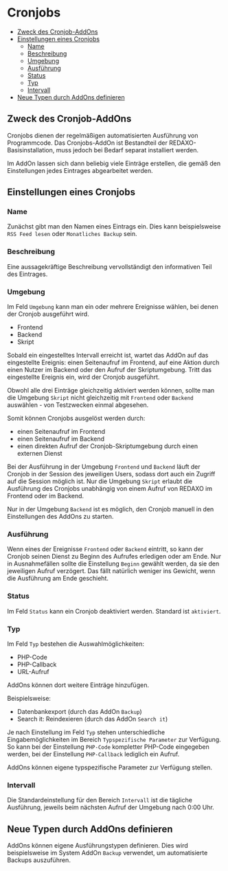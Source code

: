 # Cronjobs
- [Zweck des Cronjob-AddOns](#zweck)
- [Einstellungen eines Cronjobs](#einstellungen)
    - [Name](#name)
    - [Beschreibung](#beschreibung)
    - [Umgebung](#umgebung)
    - [Ausführung](#ausfuehrung)
    - [Status](#status)
    - [Typ](#typ)
    - [Intervall](#intervall)
- [Neue Typen durch AddOns definieren](#neue-typen)

<a name="zweck"></a>
## Zweck des Cronjob-AddOns

Cronjobs dienen der regelmäßigen automatisierten Ausführung von Programmcode. Das Cronjobs-AddOn ist Bestandteil der REDAXO-Basisinstallation, muss jedoch bei Bedarf separat installiert werden.

Im AddOn lassen sich dann beliebig viele Einträge erstellen, die gemäß den Einstellungen jedes Eintrages abgearbeitet werden.

<a name="einstellungen"></a>
## Einstellungen eines Cronjobs

<a name="name"></a>
### Name

Zunächst gibt man den Namen eines Eintrags ein. Dies kann beispielsweise `RSS Feed lesen` oder `Monatliches Backup` sein.

<a name="beschreibung"></a>
### Beschreibung

Eine aussagekräftige Beschreibung vervollständigt den informativen Teil des Eintrages.

<a name="umgebung"></a>
### Umgebung

Im Feld `Umgebung` kann man ein oder mehrere Ereignisse wählen, bei denen der Cronjob ausgeführt wird.

- Frontend
- Backend
- Skript

Sobald ein eingestelltes Intervall erreicht ist, wartet das AddOn auf das eingestellte Ereignis: einen Seitenaufruf im Frontend, auf eine Aktion durch einen Nutzer im Backend oder den Aufruf der Skriptumgebung. Tritt das eingestellte Ereignis ein, wird der Cronjob ausgeführt.

Obwohl alle drei Einträge gleichzeitig aktiviert werden können, sollte man die Umgebung `Skript` nicht gleichzeitig mit `Frontend` oder `Backend` auswählen - von Testzwecken einmal abgesehen.

Somit können Cronjobs ausgelöst werden durch:

- einen Seitenaufruf im Frontend
- einen Seitenaufruf im Backend
- einen direkten Aufruf der Cronjob-Skriptumgebung durch einen externen Dienst

Bei der Ausführung in der Umgebung `Frontend` und `Backend` läuft der Cronjob in der Session des jeweiligen Users, sodass dort auch ein Zugriff auf die Session möglich ist. Nur die Umgebung `Skript` erlaubt die Ausführung des Cronjobs unabhängig von einem Aufruf von REDAXO im Frontend oder im Backend.

Nur in der Umgebung `Backend` ist es möglich, den Cronjob manuell in den Einstellungen des AddOns zu starten.

<a name="ausfuehrung"></a>
### Ausführung

Wenn eines der Ereignisse `Frontend` oder `Backend` eintritt, so kann der Cronjob seinen Dienst zu Beginn des Aufrufes erledigen oder am Ende. Nur in Ausnahmefällen sollte die Einstellung `Beginn` gewählt werden, da sie den jeweiligen Aufruf verzögert. Das fällt natürlich weniger ins Gewicht, wenn die Ausführung am Ende geschieht.

<a name="status"></a>
### Status

Im Feld `Status` kann ein Cronjob deaktiviert werden. Standard ist `aktiviert`.

<a name="typ"></a>
### Typ

Im Feld `Typ` bestehen die Auswahlmöglichkeiten:

- PHP-Code
- PHP-Callback
- URL-Aufruf

AddOns können dort weitere Einträge hinzufügen.

Beispielsweise:

- Datenbankexport (durch das AddOn `Backup`)
- Search it: Reindexieren (durch das AddOn `Search it`)

Je nach Einstellung im Feld `Typ` stehen unterschiedliche Eingabemöglichkeiten im Bereich `Typspezifische Parameter` zur Verfügung.
So kann bei der Einstellung `PHP-Code` kompletter PHP-Code eingegeben werden, bei der Einstellung `PHP-Callback` lediglich ein Aufruf.

AddOns können eigene typspezifische Parameter zur Verfügung stellen.

<a name="intervall"></a>
### Intervall

Die Standardeinstellung für den Bereich `Intervall` ist die tägliche Ausführung, jeweils beim nächsten Aufruf der Umgebung nach 0:00 Uhr.

<a name="neue-typen"></a>
## Neue Typen durch AddOns definieren

AddOns können eigene Ausführungstypen definieren. Dies wird beispielsweise im System AddOn `Backup` verwendet, um automatisierte Backups auszuführen.

